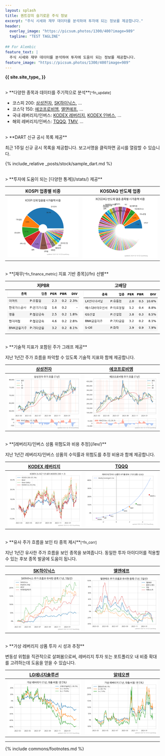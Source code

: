 ```yaml
---
layout: splash
title: 퀀트강의 슬기로운 주식 정보
excerpt: "주식 시세와 재무 데이터를 분석하여 투자에 되는 정보를 제공합니다."
header:
  overlay_image: "https://picsum.photos/1300/400?image=989"
  tagline: "TEST TAGLINE"

## For Alembic
feature_text: |
  주식 시세와 재무 데이터를 분석하여 투자에 도움이 되는 정보를 제공합니다.
feature_image: "https://picsum.photos/1300/400?image=989"
---
```


**{{ site.site_type_ }}**

<br>
> **다양한 종목과 데이터를 주기적으로 분석**<small>[^fn_update]</small>

- 코스피 200: [삼성전자](/005930/), [SK하이닉스](/000660/), ...
- 코스닥 150: [에코프로비엠](/247540/), [앨앤에프](/066970/), ...
- 국내 레버리지/인버스: [KODEX 레버리지](/122630/), [KODEX 인버스](/114800/), ...
- 해외 레버리지/인버스: [TQQQ](/tqqq/), [TMV](/tmv/), ...

<br>
> **DART 신규 공시 목록 제공**

최근 1주일 신규 공시 목록을 제공합니다. 보고서명을 클릭하면 공시를 열람할 수 있습니다.

{% include_relative _posts/stock/sample_dart.md %}

<br>
> **투자에 도움이 되는 [다양한 통계](/stats/) 제공**

| **KOSPI 업종별 비중** | **KOSDAQ 반도체 업종** |
| :---: | :---: |
| [![KOSPI 업종 비중](/stats/sector/images/kospi_all_all_업종.png)](/stats/sector/kospi_all_all_업종/) | [![KOSDAQ 반도체 업종](/stats/sector/images/kosdaq_업종_반도체_종목.png)](/stats/sector/kosdaq_업종_디지털컨텐츠_종목/) |

<br>
> **[재무<small>[^fn_finance_metric]</small> 지표 기반 종목](/fn) 선별**

| **저PBR** | **고배당** |
| :---: | :---: |
| [![저PBR 상위 10%](/fn/images/fn_low_pbr_table5.png)](/fn/fn_low_pbr/) | [![고배당 PBR 상위 10%](/fn/images/fn_high_div_table5.png)](/fn/fn_high_div/) |

<br>
> **기술적 지표가 포함된 주가 그래프 제공**

지난 1년간 주가 흐름을 파악할 수 있도록 기술적 지표와 함께 제공합니다.

| **[삼성전자](/005930/)** | **[에코프로비엠](/247540/)** |
| :----------------------------: | :--------------------------------: |
| [![삼성전자](/stock/images/005930.png)](/005930/#price) | [![에코프로비엠](/stock/images/247540.png)](/247540/#price) |

<br>
> **[레버리지/인버스 상품 위험도와 비용 추정](/lev/)**

지난 1년간 레버리지/인버스 상품의 수익률과 위험도를 추정 비용과 함께 제공합니다.

| **[KODEX 레버리지](/122630/)** | **[TQQQ](/tqqq/)** |
| :----------------------------: | :--------------------------------: |
| [![KODEX 레버리지](/lev/images/122630.png)](/122630/) | [![TQQQ](/lev/images/qqq_ideal.png)](/tqqq/) |

<br>
> **유사 주가 흐름을 보인 타 종목 제시**<small>[^fn_corr]</small>

지난 1년간 유사한 주가 흐름을 보인 종목을 보여줍니다. 동일한 투자 아이디어를 적용할 수 있는 후보 종목 발굴에 도움이 됩니다.

| **[SK하이닉스](/000660/)** | **[엘앤에프](/066970/)** |
| :-----------------------------: | :---------------------------: |
| [![SK하이닉스](/stock/images/000660_corr.png)](/000660/#corr) | [![앨앤에프](/stock/images/066970_corr.png)](/066970/#corr) |
   
<br>
> **가상 레버리지 상품 투자 시 성과 추정**

변동성 위험을 직관적으로 살펴봄으로써, 레버리지 투자 또는 포트폴리오 내 비중 확대를 고려하는데 도움을 얻을 수 있습니다.

| **[LG에너지솔루션](/373220/)** | **[알테오젠](/196170/)** |
| :-------------------------------: | :-------------------------: |
| [![LG에너지솔루션](/stock/images/373220_2x.png)](/373220/#2x) | [![알테오젠](/stock/images/196170_2x.png)](/196170/#2x) |

---
{% include commons/footnotes.md %}
